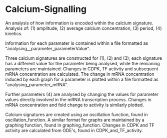 # Calcium-Signalling

An analysis of how information is encoded within the calcium signature.
Analysis of:
(1) amplitude,
(2) average calcium concentration,
(3) period,
(4) kinetics.

Information for each paramater is contained within a file formatted as "analysing__parameter_parameterValue". 

Three calcium signatures are constructed for (1), (2) and (3); each signature has a different value for the parameter being analysed, while the remianing parameters are maintained. Changes in CDPK, TF activity and subsequent mRNA concentration are calculated. The change in mRNA concentration induced by each graph for a parameter is plotted within a file formatted as "analysing_parameter_mRNA".

Further parameters (4) are analysed by changing the values for parameter values directly involved in the mRNA transcription process. Changes in mRNA concentration and fold change to activity is similarly plotted. 

Calcium signatures are created using an oscillation function, found in oscillation_function. 
A similar format for graphs are maintained by a graphing function, found in graphing_function.
Changes in CDPK and TF activity are calculated from ODE's, found in CDPK_and_TF_activity.
